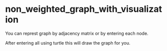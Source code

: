 # non_weighted_graph_with_visualization

You can represt graph by adjacency matrix or by entering each node.

After entering all using turtle this will draw the graph for you.
